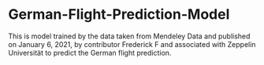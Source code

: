 # German-Flight-Prediction-Model
This is model trained by the data taken from Mendeley Data and published on January 6, 2021, by contributor Frederick F and associated with Zeppelin Universität to predict the German flight prediction. 
